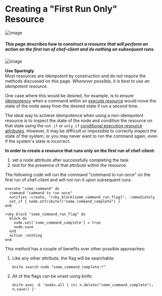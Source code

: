 Creating a "First Run Only" Resource
====================================

  
![image](../attachments/15728818/15892491.jpg)

##### This page describes how to construct a resource that will perform an action on the first run of chef-client and do nothing on subsequent runs.

  

![image](images/icons/emoticons/warning.gif)

**Use Sparingly**  
Most resources are idempotent by construction and do not require the
methods discussed on this page. *Whenever possible, it is best to use an
idempotent resource.*

  
 One case where this would be desired, for example, is to ensure
[idempotency](Glossary.html#Glossary-GlossaryIdempotent) when a command
within an [execute
resource](http://wiki.opscode.com/display/chef/Resources#Resources-Execute)
would move the state of the node away from the desired state if run a
second time.

The ideal way to achieve idempotence when using a non-idempotent
resource is to inspect the state of the node and condition the resource
on that state using the `not_if` or `only_if` [conditional execution
resource
attributes](Resources.html#Resources-ResourcesConditionalExecution).
However, it may be difficult or impossible to correctly inspect the
state of the system, or you may never want to run the command again,
even if the system's state is incorrect.

  
**In order to create a resource that runs only on the first run of
chef-client:**

1.  set a node attribute after successfully completing the task
2.  test for the presence of that attribute within the resource.

  
The following code will run the command "command to run once" on the
first run of chef-client and will not run it upon subsequent runs:

    execute "some_command" do
      command "command to run once"
      notifies :create, "ruby_block[some_command_run_flag]", :immediately
      not_if { node.attribute?("some_command_complete") }
    end

    ruby_block "some_command_run_flag" do
      block do
        node.set['some_command_complete'] = true
        node.save
      end
      action :nothing
    end

This method has a couple of benefits over other possible approaches:

1.  Like any other attribute, the flag will be searchable:

        knife search node "some_command_complete:*"

2.  All of the flags can be unset using knife:

        knife exec -E 'nodes.all { |n| n.delete("some_command_complete"); n.save() }'

      
      
      
      

  
